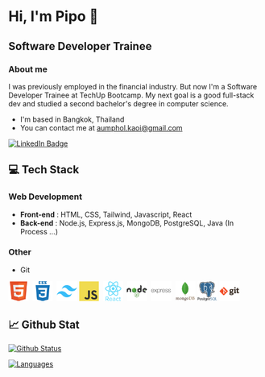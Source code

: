 # Hi, I'm Pipo 👋                                                          
## Software Developer Trainee
### About me
I was previously employed in the financial industry. But now I'm a Software Developer Trainee at TechUp Bootcamp. My next goal is a good full-stack dev and studied a second bachelor's degree in computer science.

<ul> 
  <li>I'm based in Bangkok, Thailand</li>
  <li>You can contact me at <a href="https://github.com/PIPOAUMPHOL">aumphol.kaoi@gmail.com</a></li>
</ul>

<div id="badges">
  <a href="https://www.linkedin.com/in/aumphol-kao-ian"><img src="https://img.shields.io/badge/LinkedIn-blue?style=for-the-badge&logo=linkedin&logoColor=white" alt="LinkedIn Badge"/></a>
</div>

## 💻 Tech Stack

### Web Development
<ul>
  <li><b>Front-end</b> : HTML, CSS, Tailwind, Javascript, React</li>
  <li><b>Back-end</b> : Node.js, Express.js, MongoDB, PostgreSQL, Java (In Process ...)</li>
</ul>

### Other
<ul>
  <li>Git</li>
</ul>

<div>
 <img src="https://github.com/devicons/devicon/blob/master/icons/html5/html5-original.svg" title="HTML5" alt="HTML" width="40" height="40"/>&nbsp;
 <img src="https://github.com/devicons/devicon/blob/master/icons/css3/css3-plain-wordmark.svg"  title="CSS3" alt="CSS" width="40" height="40"/>&nbsp;
  <img src="https://github.com/devicons/devicon/blob/master/icons/tailwindcss/tailwindcss-plain.svg" title="Tailwind" **alt="Tailwind" width="40" height="40"/>
 <img src="https://github.com/devicons/devicon/blob/master/icons/javascript/javascript-original.svg" title="JavaScript" alt="JavaScript" width="40" height="40"/>&nbsp;
 <img src="https://github.com/devicons/devicon/blob/master/icons/react/react-original-wordmark.svg" title="React" alt="React" width="40" height="40"/>&nbsp;
 <img src="https://github.com/devicons/devicon/blob/master/icons/nodejs/nodejs-original-wordmark.svg" title="NodeJS" alt="NodeJS" width="40" height="40"/>&nbsp;
  <img src="https://github.com/devicons/devicon/blob/master/icons/express/express-original-wordmark.svg" title="ExpressJS" alt="ExpressJS" width="40" height="40"/>&nbsp;
  <img src="https://github.com/devicons/devicon/blob/master/icons/mongodb/mongodb-original-wordmark.svg" title="MongoDB" **alt="MongoDB" width="40" height="40"/>
  <img src="https://github.com/devicons/devicon/blob/master/icons/postgresql/postgresql-original-wordmark.svg" title="PostgreSQL" **alt="PostgreSQL" width="40" height="40"/>
 <img src="https://github.com/devicons/devicon/blob/master/icons/git/git-original-wordmark.svg" title="Git" **alt="Git" width="40" height="40"/>
  
  
  
</div>

## 📈 Github Stat

[![Github Status](https://github-readme-stats.vercel.app/api?username=PIPOAUMPHOL&count_private=true&theme=onedark&show_icons=true)](https://github.com/PIPOAUMPHOL)

[![Languages](https://github-readme-stats.vercel.app/api/top-langs/?username=PIPOAUMPHOL&layout=compact&langs_count=10&hide_border=true&custom_title=Languages&bg_color=f5f5f5)](https://github.com/mikkipastel)





<!--
**PIPOAUMPHOL/PIPOAUMPHOL** is a ✨ _special_ ✨ repository because its `README.md` (this file) appears on your GitHub profile.

Here are some ideas to get you started:

- 🔭 I’m currently working on ...
- 🌱 I’m currently learning ...
- 👯 I’m looking to collaborate on ...
- 🤔 I’m looking for help with ...
- 💬 Ask me about ...
- 📫 How to reach me: ...
- 😄 Pronouns: ...
- ⚡ Fun fact: ...
-->

